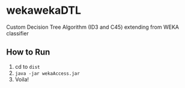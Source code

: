 # wekawekaDTL
Custom Decision Tree Algorithm (ID3 and C45) extending from WEKA classifier

## How to Run

 1. cd to ```dist```
 2. ```java -jar wekaAccess.jar```
 3. Voila!

